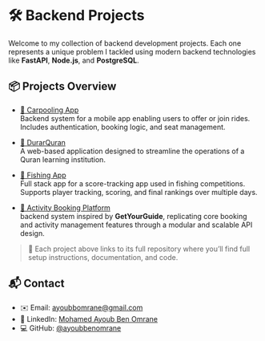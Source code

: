# 🛠️ Backend Projects

Welcome to my collection of backend development projects. Each one represents a unique problem I tackled using modern backend technologies like **FastAPI**, **Node.js**, and **PostgreSQL**.

## 📦 Projects Overview

- [🚗 Carpooling App](https://github.com/ayoubbenomrane/wassalni-maak)  
  Backend system for a mobile app enabling users to offer or join rides. Includes authentication, booking logic, and seat management.

- [📖 DurarQuran](https://github.com/ayoubbenomrane/Durar-Al-Quran)  
  A web-based application designed to streamline the operations of a Quran learning institution.

- [🎣 Fishing App](https://github.com/ayoubbenomrane/fishing-competition-management-system)  
  Full stack app for a score-tracking app used in fishing competitions. Supports player tracking, scoring, and final rankings over multiple days.

- [🎫 Activity Booking Platform](https://github.com/ayoubbenomrane/Activity-booking-project)  
  backend system inspired by **GetYourGuide**, replicating core booking and activity management features through a modular and scalable API design.
  
> 📌 Each project above links to its full repository where you’ll find full setup instructions, documentation, and code.




## 📬 Contact

- ✉️ Email: [ayoubbomrane@gmail.com](mailto:ayoubbomrane@gmail.com)  
- 🔗 LinkedIn: [Mohamed Ayoub Ben Omrane](https://www.linkedin.com/in/mohamed-ayoub-ben-omrane-50258b244)  
- 💻 GitHub: [@ayoubbenomrane](https://github.com/ayoubbenomrane)
